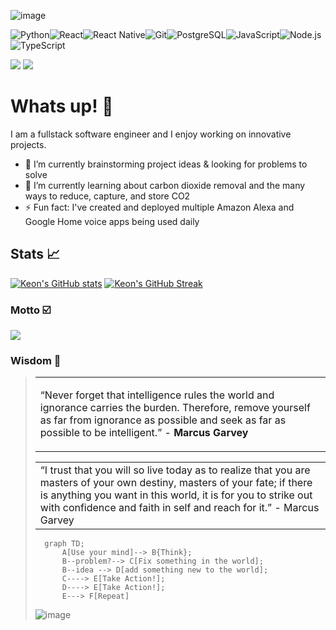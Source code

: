
<!-- ![image](https://user-images.githubusercontent.com/65476902/147388158-2c91e7ce-2fbd-4c3a-8d93-4380e366fba5.png "Header") -->
![image](https://github.com/terraformer-keon/terraformer-keon/blob/main/Neon_Keon_final23.gif?raw=true "Header")


<img alt="Python" src="https://img.shields.io/badge/python%20-%2314354C.svg?&style=for-the-badge&logo=python&logoColor=white"/><img alt="React" src="https://img.shields.io/badge/React%20-%23007ACC.svg?&style=for-the-badge&logo=React&logoColor=white"/><img alt="React Native" src="https://img.shields.io/badge/react_native%20-%2320232a.svg?&style=for-the-badge&logo=react&logoColor=%2361DAFB"/><img alt="Git" src="https://img.shields.io/badge/git%20-%23F05033.svg?&style=for-the-badge&logo=git&logoColor=white"/><img alt="PostgreSQL" src="https://img.shields.io/badge/PostgreSQL%20-%23007ACC.svg?&style=for-the-badge&logo=PostgreSQL&logoColor=white"><img alt="JavaScript" src="https://img.shields.io/badge/JavaScript%20-%2314354C.svg?&style=for-the-badge&logo=JavaScript&logoColor=white"/><img alt="Node.js" src="https://img.shields.io/badge/Node.js%20-%23007ACC.svg?&style=for-the-badge&logo=Node.js&logoColor=white"><img alt="TypeScript" src="https://img.shields.io/badge/typescript%20-%2314354C.svg?&style=for-the-badge&logo=typescript&logoColor=white"/>

![](https://img.shields.io/badge/Tools-GitHub-informational?style=for-the-badge&logo=GitHub&logoColor=white&color=4AB197)
![](https://img.shields.io/badge/Tools-Git-informational?style=for-the-badge&logo=Git&logoColor=white&color=#F05032)


 # Whats up! 🚀
 
 I am a fullstack software engineer and I enjoy working on innovative projects. 
 
 - 🔭 I’m currently brainstorming project ideas & looking for problems to solve
 - 🌱 I’m currently learning about carbon dioxide removal and the many ways to reduce, capture, and store CO2
 - ⚡ Fun fact: I've created and deployed multiple Amazon Alexa and Google Home voice apps being used daily 
 
## Stats 📈
<!-- start -->
[![Keon's GitHub stats](https://github-readme-stats.vercel.app/api?username=terraformer-keon&theme=dark&hide=stars,issues&show_icons=true)](https://github.com/terraformer-keon/github-readme-stats) 
[![Keon's GitHub Streak](http://github-readme-streak-stats.herokuapp.com?user=terraformer-keon&theme=soft-green&date_format=M%20j%5B%2C%20Y%5D&fire=33DD22)](https://git.io/streak-stats)
<!-- end -->

### Motto ☑️
![](https://github.com/terraformer-keon/terraformer-keon/blob/main/Keon_codes7.gif?raw=true)

### Wisdom 🧠

 > <table><tr><td>
  “Never forget that intelligence rules the world and ignorance carries the burden. Therefore, remove yourself as far from ignorance as possible and seek as far as possible to be intelligent.” - **Marcus Garvey**
</td></tr></table>

<table><tr><td>
  “I trust that you will so live today as to realize that you are masters of your own destiny, masters of your fate; if there is anything you want in this world, it is for you to strike out with confidence and faith in self and reach for it.” - Marcus Garvey
</td></tr></table>


<!-- ![image](https://github.com/terraformer-keon/terraformer-keon/blob/main/Create_banner.png?raw=true "Footer") -->
<!-- ![image](https://github.com/terraformer-keon/terraformer-keon/blob/main/GitHubBanner%20(1).png?raw=true "Footer") -->

```mermaid
  graph TD;
      A[Use your mind]--> B{Think};
      B--problem?--> C[Fix something in the world];
      B--idea --> D[add something new to the world];
      C----> E[Take Action!];
      D----> E[Take Action!];
      E---> F[Repeat]
```
![image](https://github.com/terraformer-keon/terraformer-keon/blob/main/Contact%20%20(4).png?raw=true "Footer")



<!--
**terraformer-keon/terraformer-keon** is a ✨ _special_ ✨ repository because its `README.md` (this file) appears on your GitHub profile.


- 🔭 I’m currently working on ...
- 🌱 I’m currently learning ...
- 👯 I’m looking to collaborate on ...
- 🤔 I’m looking for help with ...
- 💬 Ask me about ...
- 📫 How to reach me: ...
- 😄 Pronouns: ...
- ⚡ Fun fact: ...
-->
